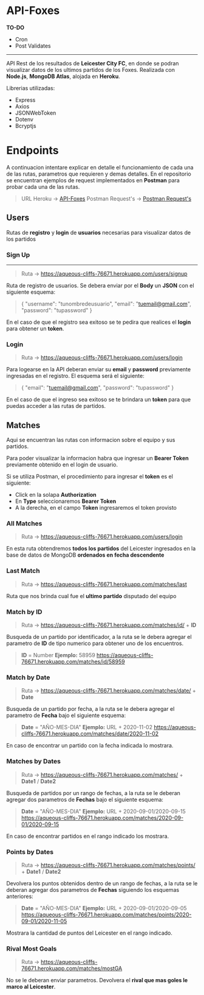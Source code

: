 # API-Foxes

**TO-DO**
- Cron
- Post Validates

---

API Rest de los resultados de **Leicester City FC**, en donde se podran visualizar datos de los ultimos partidos de los Foxes. Realizada con **Node.js**, **MongoDB Atlas**, alojada en **Heroku**.

Librerias utilizadas:
- Express
- Axios
- JSONWebToken
- Dotenv
- Bcryptjs


# Endpoints

A continuacion intentare explicar en detalle el funcionamiento de cada una de las rutas, parametros que requieren y demas detalles. En el repositorio se encuentran ejemplos de request implementados en **Postman** para probar cada una de las rutas.
> URL Heroku -> [API-Foxes](https://aqueous-cliffs-76671.herokuapp.com)
> Postman Request's -> [Postman Request's](https://github.com/romeramatias/project-ApiFoxes/blob/master/API-Foxes.postman_collection.json)

## Users

Rutas de **registro** y **login** de **usuarios** necesarias para visualizar datos de los partidos

### Sign Up

---

>Ruta -> https://aqueous-cliffs-76671.herokuapp.com/users/signup

Ruta de registro de usuarios. Se debera enviar por  el **Body** un **JSON** con el siguiente esquema:
>{
	"username": "tunombredeusuario",
	"email": "tuemail@gmail.com",
    "password": "tupassword"
>}

En el caso de que el registro sea exitoso se te pedira que realices el **login** para obtener un **token**.


### Login
> Ruta -> https://aqueous-cliffs-76671.herokuapp.com/users/login

Para logearse en la API deberan enviar su **email** y **password** previamente ingresadas en el registro. El esquema será el siguiente:
>{
"email": "tuemail@gmail.com",
"password": "tupassword"
}

En el caso de que el ingreso sea exitoso se te brindara un **token** para que puedas acceder a las rutas de partidos.



## Matches

Aqui se encuentran las rutas con informacion sobre el equipo y sus partidos. 

Para poder visualizar la informacion habra que ingresar un **Bearer Token** previamente obtenido en el login de usuario.

Si se utiliza Postman, el procedimiento para ingresar el **token** es el siguiente:
- Click en la solapa **Authorization**
- En **Type** seleccionaremos **Bearer Token**
- A la derecha, en el campo **Token** ingresaremos el token provisto

### All Matches

> Ruta -> https://aqueous-cliffs-76671.herokuapp.com/users/login

En esta ruta obtendremos **todos los partidos** del Leicester ingresados en la base de datos de MongoDB **ordenados en fecha descendente**


### Last Match

> Ruta -> https://aqueous-cliffs-76671.herokuapp.com/matches/last

Ruta que nos brinda cual fue el **ultimo partido** disputado del equipo

### Match by ID

> Ruta -> https://aqueous-cliffs-76671.herokuapp.com/matches/id/ + **ID**

Busqueda de un partido por identificador, a la ruta se le debera agregar el parametro de **ID** de tipo numerico para obtener uno de los encuentros.

> **ID** = Number
> **Ejemplo:** 58959
> https://aqueous-cliffs-76671.herokuapp.com/matches/id/58959


### Match by Date

> Ruta -> https://aqueous-cliffs-76671.herokuapp.com/matches/date/ + **Date**

Busqueda de un partido por fecha, a la ruta se le debera agregar el parametro de **Fecha** bajo el siguiente esquema:

> **Date** = "AÑO-MES-DIA"
> **Ejemplo:** URL + 2020-11-02
> https://aqueous-cliffs-76671.herokuapp.com/matches/date/2020-11-02

En caso de encontrar un partido con la fecha indicada lo mostrara.

### Matches by Dates

> Ruta -> https://aqueous-cliffs-76671.herokuapp.com/matches/ + **Date1** / **Date2**

Busqueda de partidos por un rango de fechas, a la ruta se le deberan agregar dos parametros de **Fechas** bajo el siguiente esquema:

> **Date** = "AÑO-MES-DIA"
> **Ejemplo:** URL + 2020-09-01/2020-09-15
> https://aqueous-cliffs-76671.herokuapp.com/matches/2020-09-01/2020-09-15

En caso de encontrar partidos en el rango indicado los mostrara.

### Points by Dates

> Ruta -> https://aqueous-cliffs-76671.herokuapp.com/matches/points/ + **Date1** / **Date2**

Devolvera los puntos obtenidos dentro de un rango de fechas, a la ruta se le deberan agregar dos parametros de **Fechas** siguiendo los esquemas anteriores:

> **Date** = "AÑO-MES-DIA"
> **Ejemplo:** URL + 2020-09-01/2020-09-05
> https://aqueous-cliffs-76671.herokuapp.com/matches/points/2020-09-01/2020-11-05

Mostrara la cantidad de puntos del Leicester en el rango indicado.

### Rival Most Goals

> Ruta -> https://aqueous-cliffs-76671.herokuapp.com/matches/mostGA

No se le deberan enviar parametros. Devolvera el **rival que mas goles le marco al Leicester**.
